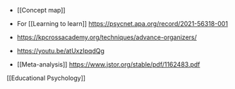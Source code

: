   - [[Concept map]]

  - For [[Learning to learn]]
    https://psycnet.apa.org/record/2021-56318-001

  - https://kpcrossacademy.org/techniques/advance-organizers/
  - https://youtu.be/atUxzIpqdQg
  - [[Meta-analysis]]
    https://www.jstor.org/stable/pdf/1162483.pdf

[[Educational Psychology]]